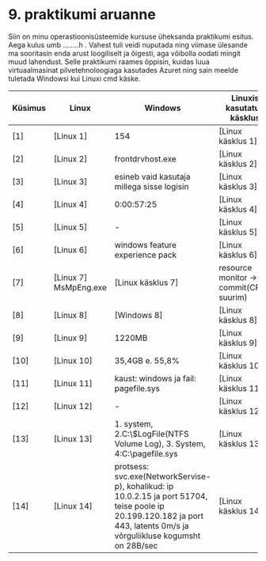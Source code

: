 # 9. praktikumi aruanne 

Siin on minu operastioonisüsteemide kursuse üheksanda praktikumi esitus. Aega kulus umb ........h . Vahest tuli veidi nuputada ning viimase ülesande ma sooritasin enda arust loogiliselt ja õigesti, aga võibolla oodati mingit muud lahendust.
Selle praktikumi raames õppisin, kuidas luua virtuaalmasinat pilvetehnoloogiaga kasutades Azuret ning sain meelde tuletada Windowsi kui Linuxi cmd käske.  <br />

| Küsimus                    | Linux        | Windows      | Linuxis kasutatud käsklus | Windowsis kasutatud tööriist |
|-----------------------------|--------------|--------------|---------------------------|-----------------------------|
| [1]                         | [Linux 1]    | 154  | [Linux käsklus 1]        | tegumihaldur (task manager) -> jõudlus -> protsessid |
| [2]                         | [Linux 2]    | frontdrvhost.exe | [Linux käsklus 2]        | process explorer -> time |
| [3]                         | [Linux 3]    | esineb vaid kasutaja millega sisse logisin | [Linux käsklus 3]        | teumihaldur -> users |
| [4]                         | [Linux 4]    | 0:00:57:25  | [Linux käsklus 4]        | tegumihaldur -> jõudlus -> CPU -> tööaeg |
| [5]                         | [Linux 5]    | - | [Linux käsklus 5]        | windowsil puudub selline "tegevus" |
| [6]                         | [Linux 6]    | windows feature experience pack | [Linux käsklus 6]        | [tegumihaldur -> rakenduste ajalugu -> protsessoriaeg |
| [7]                         | [Linux 7]    MsMpEng.exe  | [Linux käsklus 7]        | resource monitor -> commit(CPU1 suurim)|
| [8]                         | [Linux 8]    | [Windows 8]  | [Linux käsklus 8]        | resource monitor -> working set |
| [9]                         | [Linux 9]    | 1220MB  | [Linux käsklus 9]        | resource monitor -> physical memory(available) |
| [10]                        | [Linux 10]   | 35,4GB e. 55,8% | [Linux käsklus 10]       | WinDirStat -> c: -> atribuudid |
| [11]                        | [Linux 11]   | kaust: windows ja fail: pagefile.sys| [Linux käsklus 11]       | WinDirStat -> c: -> suurus, kaust on ka seal samas |
| [12]                        | [Linux 12]   | -| [Linux käsklus 12]       | - |
| [13]                        | [Linux 13]   | 1. system, 2.C:\\$LogFile(NTFS Volume Log), 3. System, 4:C:\pagefile.sys | [Linux käsklus 13]       | resource monitor -> disk -> disk activity -> read(mõlemad)/write(mõlemad) |
| [14]                        | [Linux 14]   | protsess: svc.exe(NetworkServise-p), kohalikud: ip 10.0.2.15 ja port 51704, teise poole ip  20.199.120.182 ja port 443, latents 0m/s ja võrguliikluse kogumsht on 28B/sec| [Linux käsklus 14]       | resource monitor -> network |



